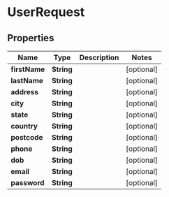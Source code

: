 # UserRequest

## Properties
Name | Type | Description | Notes
------------ | ------------- | ------------- | -------------
**firstName** | **String** |  |  [optional]
**lastName** | **String** |  |  [optional]
**address** | **String** |  |  [optional]
**city** | **String** |  |  [optional]
**state** | **String** |  |  [optional]
**country** | **String** |  |  [optional]
**postcode** | **String** |  |  [optional]
**phone** | **String** |  |  [optional]
**dob** | **String** |  |  [optional]
**email** | **String** |  |  [optional]
**password** | **String** |  |  [optional]
